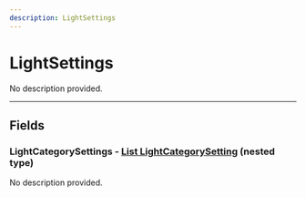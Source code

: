 ```yaml
---
description: LightSettings
---
```


# LightSettings

No description provided.

***

## Fields

### LightCategorySettings - [List LightCategorySetting](../nested-types/LightCategorySetting.md) (nested type)

No description provided.
